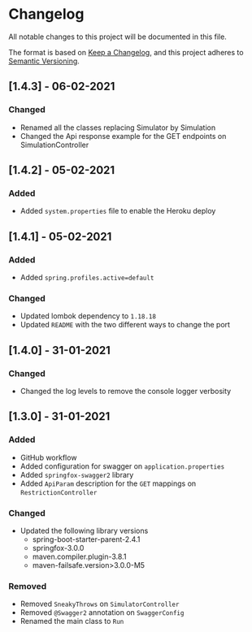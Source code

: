 # Changelog
All notable changes to this project will be documented in this file.

The format is based on [Keep a Changelog](https://keepachangelog.com/en/1.0.0/),
and this project adheres to [Semantic Versioning](https://semver.org/spec/v2.0.0.html).

## [1.4.3] - 06-02-2021

### Changed
- Renamed all the classes replacing Simulator by Simulation
- Changed the Api response example for the GET endpoints on SimulationController  

## [1.4.2] - 05-02-2021

### Added
- Added `system.properties` file to enable the Heroku deploy

## [1.4.1] - 05-02-2021

### Added
- Added `spring.profiles.active=default`

### Changed
- Updated lombok dependency to `1.18.18`
- Updated `README` with the two different ways to change the port

## [1.4.0] - 31-01-2021

### Changed
- Changed the log levels to remove the console logger verbosity 

## [1.3.0] - 31-01-2021

### Added
- GitHub workflow
- Added configuration for swagger on `application.properties`
- Added `springfox-swagger2` library
- Added `ApiParam` description for the `GET` mappings on `RestrictionController`

### Changed
- Updated the following library versions
    - spring-boot-starter-parent-2.4.1
    - springfox-3.0.0
    - maven.compiler.plugin-3.8.1
    - maven-failsafe.version>3.0.0-M5
  
### Removed
- Removed `SneakyThrows` on `SimulatorController`
- Removed `@Swagger2` annotation on `SwaggerConfig`
- Renamed the main class to `Run`